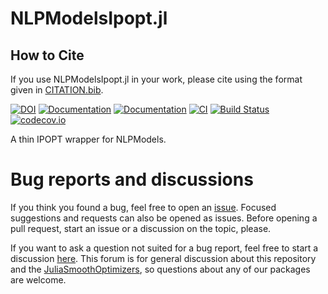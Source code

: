 # NLPModelsIpopt.jl

## How to Cite

 If you use NLPModelsIpopt.jl in your work, please cite using the format given in [CITATION.bib](https://github.com/JuliaSmoothOptimizers/NLPModelsIpopt.jl/blob/main/CITATION.bib).

[![DOI](https://zenodo.org/badge/DOI/10.5281/zenodo.2629034.svg)](https://doi.org/10.5281/zenodo.2629034)
[![Documentation](https://img.shields.io/badge/docs-stable-3f51b5.svg)](https://JuliaSmoothOptimizers.github.io/NLPModelsIpopt.jl/stable)
[![Documentation](https://img.shields.io/badge/docs-dev-3f51b5.svg)](https://JuliaSmoothOptimizers.github.io/NLPModelsIpopt.jl/dev)
[![CI](https://github.com/JuliaSmoothOptimizers/NLPModelsIpopt.jl/workflows/CI/badge.svg?branch=main)](https://github.com/JuliaSmoothOptimizers/NLPModelsIpopt.jl/actions)
[![Build Status](https://api.cirrus-ci.com/github/JuliaSmoothOptimizers/NLPModelsIpopt.jl.svg)](https://cirrus-ci.com/github/JuliaSmoothOptimizers/NLPModelsIpopt.jl)
[![codecov.io](https://codecov.io/github/JuliaSmoothOptimizers/NLPModelsIpopt.jl/coverage.svg?branch=main)](https://codecov.io/github/JuliaSmoothOptimizers/NLPModelsIpopt.jl?branch=main)

A thin IPOPT wrapper for NLPModels.

# Bug reports and discussions

If you think you found a bug, feel free to open an [issue](https://github.com/JuliaSmoothOptimizers/NLPModelsIpopt.jl/issues).
Focused suggestions and requests can also be opened as issues. Before opening a pull request, start an issue or a discussion on the topic, please.

If you want to ask a question not suited for a bug report, feel free to start a discussion [here](https://github.com/JuliaSmoothOptimizers/Organization/discussions). This forum is for general discussion about this repository and the [JuliaSmoothOptimizers](https://github.com/JuliaSmoothOptimizers), so questions about any of our packages are welcome.
